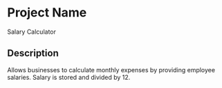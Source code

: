# Project Name
Salary Calculator

## Description

Allows businesses to calculate monthly expenses by providing employee salaries. Salary is stored and divided by 12.
